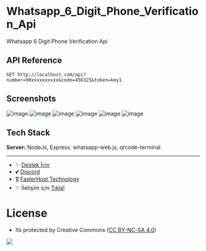 # Whatsapp_6_Digit_Phone_Verification_Api
Whatsapp 6 Digit Phone Verification Api

## API Reference

```http
GET http://localhost.com/api?number=90xxxxxxxxxx&code=456325&token=key1 
```

## Screenshots

![image](https://github.com/fastuptime/Whatsapp_6_Digit_Phone_Verification_Api/assets/63351166/0ef223e7-d07c-45cf-b771-c6e7eeafb7f9)
![image](https://github.com/fastuptime/Whatsapp_6_Digit_Phone_Verification_Api/assets/63351166/433a34f3-aaa8-4b4f-8f98-259de7dcc37e)
![image](https://github.com/fastuptime/Whatsapp_6_Digit_Phone_Verification_Api/assets/63351166/d33d599e-cceb-4312-8ea1-e1034a3a325f)
![image](https://github.com/fastuptime/Whatsapp_6_Digit_Phone_Verification_Api/assets/63351166/a88b21e4-876e-42b6-ac20-3d761a1fca82)
![image](https://github.com/fastuptime/Whatsapp_6_Digit_Phone_Verification_Api/assets/63351166/8bdc11eb-2317-410b-8ec1-a56ce4a93296)
![image](https://github.com/fastuptime/Whatsapp_6_Digit_Phone_Verification_Api/assets/63351166/48a20af1-0d82-42d6-90db-09c7b7196b8c)


## Tech Stack

**Server:** NodeJs, Express. whatsapp-web.js, qrcode-terminal

---
- ✨ [Destek İçin](https://fastuptime.com) <br>
- 💕 [Discord](https://fastuptime.com/discord)<br>
- 🎖️ [FasterHost Technology](https://fasterhost.tech/)<br>
- ✨ İletişim için [Tıkla!](mailto:fastuptime@gmail.com)<br>

# License
- Its protected by Creative Commons ([CC BY-NC-SA 4.0](https://creativecommons.org/licenses/by-nc-sa/4.0/))

<a href="https://creativecommons.org/licenses/by-nc-sa/4.0/" title="BYNCSA40"><img src="https://licensebuttons.net/l/by-nc-sa/4.0/88x31.png"></a>
